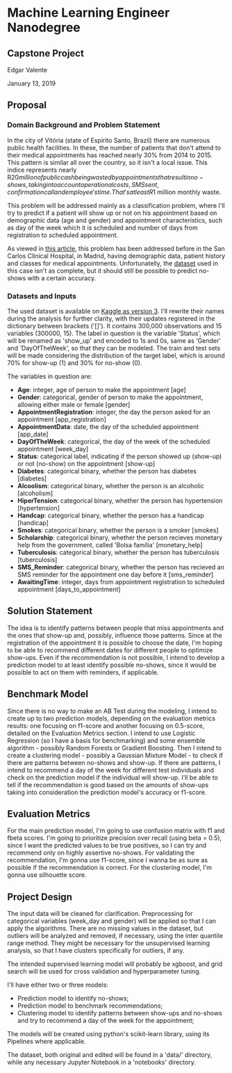 # Machine Learning Engineer Nanodegree
## Capstone Project

Edgar Valente

January 13, 2019

## Proposal

### Domain Background and Problem Statement
In the city of Vitória (state of Espírito Santo, Brazil) there are numerous public health facilities. In these, the number of patients that don't attend to their medical appointments has reached nearly 30% from 2014 to 2015. This pattern is similar all over the country, so it isn't a local issue. This indice represents nearly R$20 million of public cash being wasted by appointments that result in no-shows, taking into account operational costs, SMS sent, confirmation call and employee's time. That's at least R$1 million monthly waste. 

This problem will be addressed mainly as a classification problem, where I'll try to predict if a patient will show up or not on his appointment based on demographic data (age and gender) and appointment characteristics, such as day of the week which it is scheduled and number of days from registration to scheduled appointment. 

As viewed in [this article](https://www.ijimai.org/journal/node/1623), this problem has been addressed before in the San Carlos Clinical Hospital, in Madrid, having demographic data, patient history and classes for medical appointments. Unfortunatelly, the [dataset](https://www.kaggle.com/joniarroba/noshowappointments/version/3) used in this case isn't as complete, but it should still be possible to predict no-shows with a certain accuracy. 

### Datasets and Inputs
The used dataset is available on [Kaggle as version 3](https://www.kaggle.com/joniarroba/noshowappointments/version/3).
I'll rewrite their names during the analysis for further clarity, with their updates registered in the dictionary between brackets ('[]'). It contains 300,000 observations and 15 variables (300000, 15). The label in question is the variable 'Status', which will be renamed as 'show_up' and encoded to 1s and 0s, same as 'Gender' and 'DayOfTheWeek', so that they can be modeled. The train and test sets will be made considering the distribution of the target label, which is around 70% for show-up (1) and 30% for no-show (0).

The variables in question are:
 - **Age**: integer, age of person to make the appointment [age]
 - **Gender**: categorical, gender of person to make the appointment, allowing either male or female [gender]
 - **AppointmentRegistration**: integer, the day the person asked for an appointment [app_registration]
 - **AppointmentData**: date, the day of the scheduled appointment [app_date]
 - **DayOfTheWeek**: categorical, the day of the week of the scheduled appointment [week_day]
 - **Status**: categorical label, indicating if the person showed up (show-up) or not (no-show) on the appointment [show-up]
 - **Diabetes**: categorical binary, whether the person has diabetes [diabetes]
 - **Alcoolism**: categorical binary, whether the person is an alcoholic [alcoholism]
 - **HiperTension**: categorical binary, whether the person has hypertension [hypertension]
 - **Handcap**: categorical binary, whether the person has a handicap [handicap]
 - **Smokes**: categorical binary, whether the person is a smoker [smokes]
 - **Scholarship**: categorical binary, whether the person recieves monetary help from the government, called 'Bolsa família' [monetary_help]
 - **Tuberculosis**: categorical binary, whether the person has tuberculosis [tuberculosis]
 - **SMS_Reminder**: categorical binary, whether the person has recieved an SMS reminder for the appointment one day before it [sms_reminder]
 - **AwaitingTime**: integer, days from appointment registration to scheduled appointment [days_to_appointment]

## Solution Statement
The idea is to identify patterns between people that miss appointments and the ones that show-up and, possibly, influence those patterns. Since at the registration of the appointment it is possible to choose the date, I'm hoping to be able to recommend different dates for different people to optimize show-ups. Even if the recommendation is not possible, I intend to develop a prediction model to at least identify possible no-shows, since it would be possible to act on them with reminders, if applicable.

## Benchmark Model
Since there is no way to make an AB Test during the modeling, I intend to create up to two prediction models, depending on the evaluation metrics results: one focusing on f1-score and another focusing on 0.5-score, detailed on the Evaluation Metrics section. I intend to use Logistic Regression (so I have a basis for benchmarking) and some ensemble algorithm - possibly Random Forests or Gradient Boosting.
Then I intend to create a clustering model - possibly a Gaussian Mixture Model - to check if there are patterns between no-shows and show-up. If there are patterns, I intend to recommend a day of the week for different test individuals and check on the prediction model if the individual will show-up.
I'll be able to tell if the recommendation is good based on the amounts of show-ups taking into consideration the prediction model's accuracy or f1-score.

## Evaluation Metrics
For the main prediction model, I'm going to use confusion matrix with f1 and fbeta scores. I'm going to prioritize precision over recall (using beta = 0.5), since I want the predicted values to be true positives, so I can try and recommend only on highly assertive no-shows.
For validating the recommendation, I'm gonna use f1-score, since I wanna be as sure as possible if the recommendation is correct.
For the clustering model, I'm gonna use silhouette score.

## Project Design
The input data will be cleaned for clarification. Preprocessing for categorical variables (week_day and gender) will be applied so that I can apply the algorithms. There are no missing values in the dataset, but outliers will be analyzed and removed, if necessary, using the inter quantile range method. They might be necessary for the unsupervised learning analysis, so that I have clusters specifically for outliers, if any. 

The intended supervised learning model will probably be xgboost, and grid search will be used for cross validation and hyperparameter tuning.

I'll have either two or three models:
 - Prediction model to identify no-shows;
 - Prediction model to benchmark recommendations;
 - Clustering model to identify patterns between show-ups and no-shows and try to recommend a day of the week for the appointment;

The models will be created using python's scikit-learn library, using its Pipelines where applicable.

The dataset, both original and edited will be found in a 'data/' directory, while any necessary Jupyter Notebook in a 'notebooks' directory.
